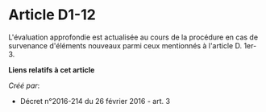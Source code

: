 # Article D1-12

L'évaluation approfondie est actualisée au cours de la procédure en cas de survenance d'éléments nouveaux parmi ceux
mentionnés à l'article D. 1er-3.

**Liens relatifs à cet article**

_Créé par_:

  - Décret n°2016-214 du 26 février 2016 - art. 3
